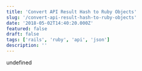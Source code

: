 ```yaml
---
title: 'Convert API Result Hash to Ruby Objects'
slug: '/convert-api-result-hash-to-ruby-objects'
date: '2018-05-02T14:40:20.000Z'
featured: false
draft: false
tags: ['rails', 'ruby', 'api', 'json']
description: ''
---
```


undefined
